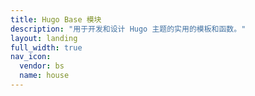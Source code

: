 ```yaml
---
title: Hugo Base 模块
description: "用于开发和设计 Hugo 主题的实用的模板和函数。"
layout: landing
full_width: true
nav_icon:
  vendor: bs
  name: house
---
```

